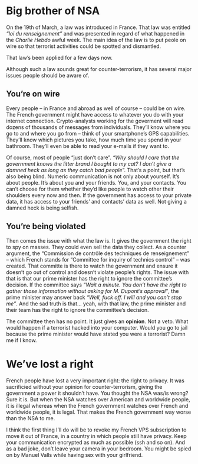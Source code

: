 # Big brother of NSA

On the 19th of March, a law was introduced in France. That law was entitled
*“loi du renseignement”* and was presented in regard of what happened in the
*Charlie Hebdo* awful week. The main idea of the law is to put peole on wire so
that terrorist activities could be spotted and dismantled.

That law’s been applied for a few days now.

Although such a law sounds great for counter-terrorism, it has several major
issues people should be aware of.

## You’re on wire

Every people – in France and abroad as well of course – could be on wire. The French
government might have access to whatever you do with your internet connection.
Crypto-analysts working for the goverment will read dozens of thousands of
messages from individuals. They’ll know where you go to and where you go from –
think of your smartphone’s GPS capabilities. They’ll know which pictures you
take, how much time you spend in your bathroom. They’ll even be able to read
your e-mails if they want to.

Of course, most of people “just don’t care”. *“Why should I care that the
government knows the litter brand I bought to my cat? I don’t give a damned
heck as long as they catch bad people*”. That’s a point, but that’s also being
blind. Numeric communication is not only about yourself. It’s about people.
It’s about you and your friends. You, and your contacts. You can’t choose for
them whether they’d like people to watch other their shoulders every now and
then. If the government has access to your private data, it has access to your
friends’ and contacts’ data as well. Not giving a damned heck is being selfish.

## You’re being violated

Then comes the issue with what the law is. It gives the government the right
to spy on masses. They could even sell the data they collect. As a counter
argument, the “Commission de contrôle des techniques de renseignement” – which
French stands for “Committee for inquiry of technics control” – was created. That
committe is there to watch the government and ensure it doesn’t go out of
control and doesn’t violate people’s rights. The issue with that is that our
prime minister has the right to ignore the committee’s decision. If the
committee says *“Wait a minute. You don’t have the right to gather those
information without asking for M. Dupont’s approval”*, the prime minister may
answer back *“Well, fuck off. I will and you can’t stop me”*. And the sad truth
is that… yeah, with that law, the prime minister and their team has the right
to ignore the committee’s decision.

The committee then has no point. It just gives an **opinion**. Not a veto. What
would happen if a terrorist hacked into your computer. Would you go to jail
because the prime minister would have stated you were a terrorist? Damn me if I
know.

# We’ve lost a right

French people have lost a very important right: the right to privacy. It was
sacrificied without your opinion for counter-terrorism, giving the government
a power it shouldn’t have. You thought the NSA was/is wrong? Sure it is. But
when the NSA watches over American and worldwide people, it is illegal whereas
when the French government watches over French and worldwide people, it is
legal. That makes the French government way worse than the NSA to me.

I think the first thing I’ll do will be to revoke my French VPS subscription
to move it out of France, in a country in which people still have privacy. Keep
your communication encrypted as much as possible (ssh and so on). And as a bad
joke, don’t leave your camera in your bedroom. You might be spied on by Manuel
Valls while having sex with your girlfriend.
